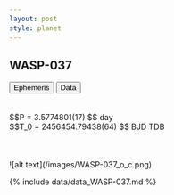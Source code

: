 ```yaml
---
layout: post
style: planet
---
```

<script src="../js/planets.js"></script>

## WASP-037

<!-- Tab links -->
<div class="tab">
<button class="tablinks" onclick="openCity(event, 'Ephemeris')">Ephemeris</button>
<button class="tablinks" onclick="openCity(event, 'Data')">Data</button>
</div>

<!-- Tab content -->
<div id="Ephemeris" class="tabcontent" markdown="1">
<br/><br/>
$$P = 3.5774801(17) $$ day <br/>
$$T_0 = 2456454.79438(64) $$ BJD TDB
<br/><br/>
<br/><br/>
![alt text](/images/WASP-037_o_c.png)
</div>


<div id="Data" class="tabcontent" markdown="1">

{% include data/data_WASP-037.md %}

</div>

<script src="../js/tabs.js"></script>


